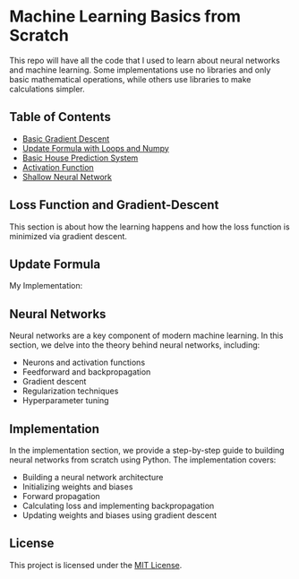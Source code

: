 # Machine Learning Basics from Scratch

This repo will have all the code that I used to learn about neural networks and machine learning. Some implementations use no libraries and only basic mathematical operations, while others use libraries to make calculations simpler.

## Table of Contents

- [Basic Gradient Descent](#gradient-descent)
- [Update Formula with Loops and Numpy](#update-formula)
- [Basic House Prediction System](#machine-learning-basics)
- [Activation Function](#neural-networks)
- [Shallow Neural Network](#implementation)




## Loss Function and Gradient-Descent

This section is about how the learning happens and how the loss function is minimized via gradient descent.

## Update Formula

My Implementation:




## Neural Networks

Neural networks are a key component of modern machine learning. In this section, we delve into the theory behind neural networks, including:

- Neurons and activation functions
- Feedforward and backpropagation
- Gradient descent
- Regularization techniques
- Hyperparameter tuning

## Implementation

In the implementation section, we provide a step-by-step guide to building neural networks from scratch using Python. The implementation covers:

- Building a neural network architecture
- Initializing weights and biases
- Forward propagation
- Calculating loss and implementing backpropagation
- Updating weights and biases using gradient descent

## License

This project is licensed under the [MIT License](LICENSE).
